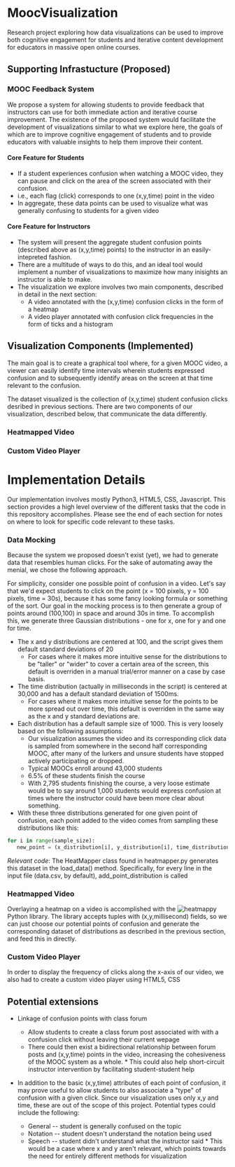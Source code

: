 # MoocVisualization
Research project exploring how data visualizations can be used to improve both cognitive engagement for students and iterative content development for educators in massive open online courses. 

## Supporting Infrastucture (Proposed) 
### MOOC Feedback System
We propose a system for allowing students to provide feedback that instructors can use for both immediate action and iterative course improvement. The existence of the proposed system would facilitate the development of visualizations similar to what we explore here, the goals of which are to improve cognitive engagement of students and to provide educators with valuable insights to help them improve their content. 

#### Core Feature for Students
* If a student experiences confusion when watching a MOOC video, they can pause and click on the area of the screen associated with their confusion.
* i.e., each flag (click) corresponds to one (x,y,time) point in the video 
* In aggregate, these data points can be used to visualize what was generally confusing to students for a given video


#### Core Feature for Instructors
* The system will present the aggregate student confusion points (described above as (x,y,time) points) to the instructor in an easily-intepreted fashion. 
* There are a multitude of ways to do this, and an ideal tool would implement a number of visualizations to maximize how many inisights an instructor is able to make. 
* The visualization we explore involves two main components, described in detail in the next section:
    * A video annotated with the (x,y,time) confusion clicks in the form of a heatmap
    * A video player annotated with confusion click frequencies in the form of ticks and a histogram


## Visualization Components (Implemented) 
The main goal is to create a graphical tool where, for a given MOOC video, a viewer can easily identify time intervals wherein students expressed confusion and to subsequently identify areas on the screen at that time relevant to the confusion.

The dataset visualized is the collection of (x,y,time) student confusion clicks desribed in previous sections. There are two components of our visualization, described below, that communicate the data differently. 


### Heatmapped Video



### Custom Video Player

          
# Implementation Details
Our implementation involves mostly Python3, HTML5, CSS, Javascript. This section provides a high level overview of the different tasks that the code in this repository accomplishes. Please see the end of each section for notes on where to look for specific code relevant to these tasks. 

### Data Mocking
Because the system we proposed doesn't exist (yet), we had to generate data that resembles human clicks. For the sake of automating away the menial, we chose the following approach.

For simplicity, consider one possible point of confusion in a video. Let's say that we'd expect students to click on the point (x = 100 pixels, y = 100 pixels, time = 30s), because it has some fancy looking formula or something of the sort. 
Our goal in the mocking process is to then generate a group of points around (100,100) in space and around 30s in time. 
To accomplish this, we generate three Gaussian distributions - one for x, one for y and one for time.
* The x and y distributions are centered at 100, and the script gives them default standard deviations of 20
   * For cases where it makes more intuitive sense for the distributions to be "taller" or "wider" to cover a certain area of the screen, this default is overriden in a manual trial/error manner on a case by case basis. 
* The time distribution (actually in milliseconds in the script) is centered at 30,000 and has a default standard deviation of 1500ms.   
   * For cases where it makes more intuitive sense for the points to be more spread out over time, this default is overriden in the same way as the x and y standard deviations are. 
* Each distribution has a default sample size of 1000. This is very loosely based on the following assumptions:
   * Our visualization assumes the video and its corresponding click data is sampled from somewhere in the second half corresponding MOOC, after many of the lurkers and unsure students have stopped actively participating or dropped. 
   * Typical MOOCs enroll around 43,000 students
   * 6.5% of these students finish the course
   * With 2,795 students finishing the course, a very loose estimate would be to say around 1,000 students would express confusion at times where the instructor could have been more clear about something.
* With these three distributions generated for one given point of confusion, each point added to the video comes from sampling these distributions like this:
```python
for i in range(sample_size):
   new_point = (x_distribution[i], y_distribution[i], time_distribution[i])
```
   
*Relevant code*:
The HeatMapper class found in heatmapper.py generates this dataset in the load_data() method. Specifically, for every line in the input file (data.csv, by default), add_point_distribution is called 

### Heatmapped Video
Overlaying a heatmap on a video is accomplished with the ![heatmappy](https://github.com/LumenResearch/heatmappy) Python library. 
The library accepts tuples with (x,y,millisecond) fields, so we can just choose our potential points of confusion and generate the corresponding dataset of distributions as described in the previous section, and feed this in directly. 


### Custom Video Player
In order to display the frequency of clicks along the x-axis of our video, we also had to create a custom video player using HTML5, CSS



## Potential extensions
* Linkage of confusion points with class forum 
    * Allow students to create a class forum post associated with with a confusion click without leaving their current wepage
    * There could then exist a bidirectional relationship between forum posts and (x,y,time) points in the video, increasing the cohesiveness of the MOOC system as a whole.
          * This could also help short-circuit instructor intervention by facilitating student-student help
    
* In addition to the basic (x,y,time) attributes of each point of confusion, it may prove useful to allow students to also associate a "type" of confusion with a given click. Since our visualization uses only x,y and time, these are out of the scope of this project. Potential types could include the following:
    * General -- student is generally confused on the topic
    * Notation -- student doesn't understand the notation being used
    * Speech -- student didn't understand what the instructor said
          * This would be a case where x and y aren't relevant, which points towards the need for entirely different methods for visualization
          



